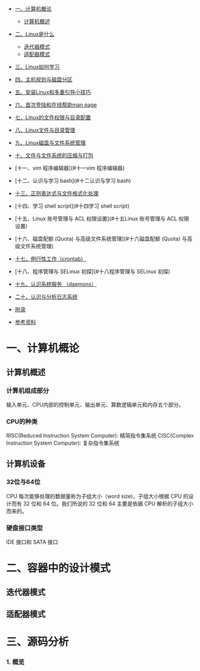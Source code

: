 <!-- GFM-TOC -->
* [一、计算机概论](#一计算机概论)
    * [计算机概述](#计算机概述)
* [二、Linux是什么](#二Linux是什么)
    * [迭代器模式](#迭代器模式)
    * [适配器模式](#适配器模式)
* [三、Linux如何学习](#三Linux如何学习)
* [四、主机规划与磁盘分区](#四主机规划与磁盘分区)
* [五、安装Linux和多重引导小技巧](#[五安装Linux和多重引导小技巧)
* [六、首次登陆和在线帮助man page](#六首次登陆和在线帮助manpage)
* [七、Linux的文件权限与目录配置](#七Linux的文件权限与目录配置)
* [八、Linux文件与目录管理](#八Linux文件与目录管理)
* [九、Linux磁盘与文件系统管理](#九Linux磁盘与文件系统管理)
* [十、文件与文件系统的压缩与打包](#十文件与文件系统的压缩与打包)
* [十一、vim 程序编辑器](#十一vim 程序编辑器)
* [十二、认识与学习 bash](#十二认识与学习 bash)
* [十三、正则表达式与文件格式化处理](#十三正则表达式与文件格式化处理)
* [十四、学习 shell script](#十四学习 shell script)
* [十五、Linux 账号管理与 ACL 权限设置](#十五Linux 账号管理与 ACL 权限设置)
* [十六、磁盘配额 (Quota) 与高级文件系统管理](#十六磁盘配额 (Quota) 与高级文件系统管理)
* [十七、例行性工作（crontab）](#十七例行性工作（crontab）)

* [十八、程序管理与 SELinux 初探](#十八程序管理与 SELinux 初探)
* [十九、认识系统服务 （daemons）](#十九认识系统服务 (daemons))
* [二十、认识与分析日志系统](#二十认识与分析日志系统)
* [附录](#附录)
* [参考资料](#参考资料)
<!-- GFM-TOC -->

# 一、计算机概论
## 计算机概述
### 计算机组成部分
输入单元、CPU内部的控制单元、输出单元、算数逻辑单元和内存五个部分。
### CPU的种类
RISC(Reduced Instruction System Computer): 精简指令集系统
CISC(Complex Instruction System Computer): 复杂指令集系统
## 计算机设备
### 32位与64位
CPU 每次能够处理的数据量称为子组大小（word size)，子组大小根据 CPU 的设计而有 32 位和 64 位。我们所说的 32 位和 64 主要是依据 CPU 解析的子组大小而来的。
### 硬盘接口类型
IDE 接口和 SATA 接口
###
# 二、容器中的设计模式

## 迭代器模式

## 适配器模式

# 三、源码分析


### 1. 概览
